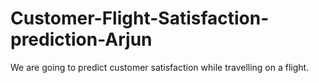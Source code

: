 # Customer-Flight-Satisfaction-prediction-Arjun
We are going to predict customer satisfaction while travelling on a flight.
